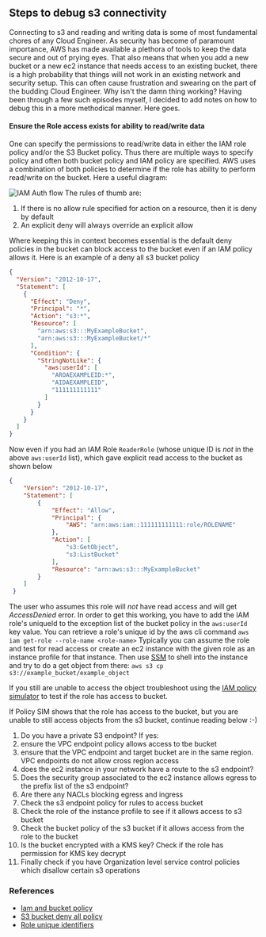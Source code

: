 ## Steps to debug s3 connectivity

Connecting to s3 and reading and writing data is some of most fundamental chores of any Cloud Engineer. 
As security has become of paramount importance, AWS has made available a plethora of tools to keep the data secure and out of prying eyes. That also means that when you add a new bucket 
or a new ec2 instance that needs access to an existing bucket, there is a high probability that things will not work in an existing network and security setup.
This can often cause frustration and swearing on the part of the budding Cloud Engineer. Why isn't the damn thing working? 
Having been through a few such episodes myself, I decided to add notes on how to debug this in a more methodical manner. Here goes.

#### Ensure the Role access exists for ability to read/write data
One can specify the permissions to read/write data in either the IAM role policy and/or the S3 Bucket policy. Thus there are multiple ways to specify policy and often both bucket policy and IAM policy are specified. AWS uses a combination of both policies to determine if the role has ability to perform read/write on the bucket. Here a useful diagram: 

![IAM Auth flow](https://user-images.githubusercontent.com/5314200/113523658-f59aeb80-955d-11eb-9075-35116624412c.png)
The rules of thumb are:
1. If there is no allow rule specified for action on a resource, then it is deny by default
2. An explicit deny will always override an explicit allow

Where keeping this in context becomes essential is the default deny policies in the bucket can block access to the bucket even if an IAM policy allows it.
Here is an example of a deny all s3 bucket policy
```json
{
  "Version": "2012-10-17",
  "Statement": [
    {
      "Effect": "Deny",
      "Principal": "*",
      "Action": "s3:*",
      "Resource": [
        "arn:aws:s3:::MyExampleBucket",
        "arn:aws:s3:::MyExampleBucket/*"
      ],
      "Condition": {
        "StringNotLike": {
          "aws:userId": [
            "AROAEXAMPLEID:*",
            "AIDAEXAMPLEID",
            "111111111111"
          ]
        }
      }
    }
  ]
}
```
Now even if you had an IAM Role `ReaderRole` (whose unique ID is *not* in the above `aws:userId` list), which gave explicit read access to the bucket as shown below
```json
{
    "Version": "2012-10-17",
    "Statement": [
        {
            "Effect": "Allow",
            "Principal": {
                "AWS": "arn:aws:iam::111111111111:role/ROLENAME"
            },
            "Action": [
                "s3:GetObject",
                "s3:ListBucket"
            ],
            "Resource": "arn:aws:s3:::MyExampleBucket"
        }
    ]
 }
```
The user who assumes this role will *not* have read access and will get *AccessDenied* error.
In order to get this working, you have to add the IAM role's uniqueId to the exception list of the bucket policy in the `aws:userId` key value.
You can retrieve a role's unique id by the aws cli command `aws iam get-role --role-name <role-name>`
Typically you can assume the role and test for read access or create an ec2 instance with the given role as an instance profile for that instance.
Then use [SSM](https://docs.aws.amazon.com/systems-manager/latest/userguide/session-manager-working-with-sessions-start.html#start-ec2-console) to shell into the instance and try to do a get object from there: `aws s3 cp s3://example_bucket/example_object`

If you still are unable to access the object troubleshoot using the [IAM policy simulator](https://policysim.aws.amazon.com/) to test if the role has access to bucket.

If Policy SIM shows that the role has access to the bucket, but you are unable to still access objects from the s3 bucket, continue reading below :-) 

1. Do you have a private S3 endpoint? If yes:
  2.  ensure the VPC endpoint policy allows access to tbe bucket
  3.  ensure that the VPC endpoint and target bucket are in the same region. VPC endpoints do not allow cross region access
3. does the ec2 instance in your network have a route to the s3 endpoint?
4. Does the security group associated to the ec2 instance allows egress to the prefix list of the s3 endpoint?
5. Are there any NACLs blocking egress and ingress
6. Check the s3 endpoint policy for rules to access bucket
7. Check the role of the instance profile to see if it allows access to s3 bucket
8. Check the bucket policy of the s3 bucket if it allows access from the role to the bucket
9. Is the bucket encrypted with a KMS key? Check if the role has permission for KMS key decrypt
10. Finally check if you have Organization level service control policies which disallow certain s3 operations

### References
* [Iam and bucket policy](https://aws.amazon.com/blogs/security/iam-policies-and-bucket-policies-and-acls-oh-my-controlling-access-to-s3-resources/)
* [S3 bucket deny all policy](https://aws.amazon.com/blogs/security/how-to-create-a-policy-that-whitelists-access-to-sensitive-amazon-s3-buckets/)
* [Role unique identifiers](https://docs.aws.amazon.com/IAM/latest/UserGuide/reference_identifiers.html#identifiers-unique-ids)
